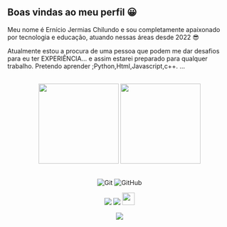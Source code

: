 ## Boas vindas ao meu perfil 😀

Meu nome é Ernício Jermias Chilundo e sou completamente apaixonado por tecnologia e educação, atuando nessas áreas desde 2022 😎

Atualmente estou a procura de uma pessoa que podem me dar desafios para eu ter EXPERIÊNCIA... e assim  estarei preparado para qualquer trabalho.
Pretendo aprender ;Python,Html,Javascript,c++.
...

<br>

<!-- GITHUB STATUS -->
<div align="center">
  <img height="180em" src="https://github-readme-stats.vercel.app/api?username=Ern-2022&show_icons=true&theme=dark&include_all_commits=true&count_private=true"/>
  <img height="180em" src="https://github-readme-stats.vercel.app/api/top-langs/?username=Ern-2022&layout=compact&langs_count=10&theme=radical"/>

  <!-- TEMAS: dark, radical, merko, gruvbox, tokyonight, onedark, cobalt, synthwave, highcontrast, dracula -->
</div>

<br>

<!-- TECNOLOGIAS -->
<div align="center">

![Git](https://img.shields.io/badge/-Git-black?style=flat-square&logo=git)
![GitHub](https://img.shields.io/badge/-GitHub-181717?style=flat-square&logo=github)

</div>

<!-- REDES SOCIAIS -->
<div align="center">
  <a href="https://instagram.com/https://instagram.com/chilundoerniciojermias?igshid=MzNlNGNkZWQ4Mg==" target="_blank"><img src="https://img.shields.io/badge/-Instagram-%23E4405F?style=for-the-badge&logo=instagram&logoColor=white" target="_blank"></a>
  <a href="https://www.linkedin.com/in/Ernicio Jermias Chilundo/" target="_blank"><img src="https://img.shields.io/badge/-LinkedIn-%230077B5?style=for-the-badge&logo=linkedin&logoColor=white" target="_blank"></a>  
   <a href="mailto:erniciojermiaschilund@gmail" target="_blank"><img src="https://play-lh.googleusercontent.com/D1Dz2BjPYev_oyksKXsdtAS66a_2Ql-sklpzTnwR9lqnDG_P5lAJEtfR70FudJ0XMA=s48-rw" style='width: 28px' target="_blank"></a>  
  
  ![](https://visitor-badge.glitch.me/badge?page_id=Ern-2022)
</div>
